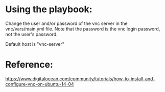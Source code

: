 Using the playbook:
=============

Change the user and/or password of the vnc server in the vnc/vars/main.yml file. Note that the password is the vnc login password, not the user's password.

Default host is "vnc-server"



Reference:
=========
https://www.digitalocean.com/community/tutorials/how-to-install-and-configure-vnc-on-ubuntu-14-04

